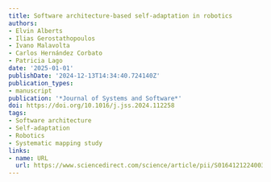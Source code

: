 ```yaml
---
title: Software architecture-based self-adaptation in robotics
authors:
- Elvin Alberts
- Ilias Gerostathopoulos
- Ivano Malavolta
- Carlos Hernández Corbato
- Patricia Lago
date: '2025-01-01'
publishDate: '2024-12-13T14:34:40.724140Z'
publication_types:
- manuscript
publication: '*Journal of Systems and Software*'
doi: https://doi.org/10.1016/j.jss.2024.112258
tags:
- Software architecture
- Self-adaptation
- Robotics
- Systematic mapping study
links:
- name: URL
  url: https://www.sciencedirect.com/science/article/pii/S0164121224003029
---
```

